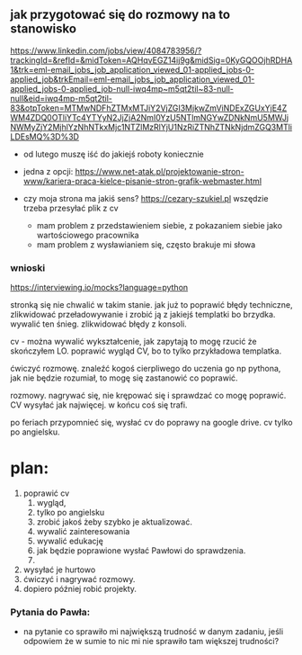 ## jak przygotować się do rozmowy na to stanowisko 
https://www.linkedin.com/jobs/view/4084783956/?trackingId=&refId=&midToken=AQHqvEGZ14ij9g&midSig=0KyGQOOjhRDHA1&trk=eml-email_jobs_job_application_viewed_01-applied_jobs-0-applied_job&trkEmail=eml-email_jobs_job_application_viewed_01-applied_jobs-0-applied_job-null-iwq4mp~m5qt2til~83-null-null&eid=iwq4mp-m5qt2til-83&otpToken=MTMwNDFhZTMxMTJiY2VjZGI3MjkwZmViNDExZGUxYjE4ZWM4ZDQ0OTliYTc4YTYyN2JjZjA2NmI0YzU5NTlmNGYwZDNkNmU5MWJjNWMyZjY2MjhlYzNhNTkxMjc1NTZlMzRlYjU1NzRiZTNhZTNkNjdmZGQ3MTliLDEsMQ%3D%3D

- od lutego muszę iść do jakiejś roboty koniecznie
- jedna z opcji:
  https://www.net-atak.pl/projektowanie-stron-www/kariera-praca-kielce-pisanie-stron-grafik-webmaster.html
- czy moja  strona ma jakiś sens? 
  https://cezary-szukiel.pl
  wszędzie trzeba przesyłać plik z cv
  
  - mam problem z przedstawieniem siebie, z pokazaniem siebie jako wartościowego pracownika
  - mam problem z wysławianiem się, często brakuje mi słowa

### wnioski
https://interviewing.io/mocks?language=python

stronką się nie chwalić w takim stanie. jak już to poprawić błędy techniczne, zlikwidować przeładowywanie i zrobić ją z jakiejś templatki bo brzydka. wywalić ten śnieg. zlikwidować błędy z konsoli.

cv - można wywalić wykształcenie, jak zapytają to mogę rzucić że skończyłem LO.
poprawić wygląd CV, bo to tylko przykładowa templatka.

ćwiczyć rozmowę. znaleźć kogoś cierpliwego do uczenia go np pythona, jak nie będzie rozumiał, to mogę się zastanowić co poprawić.

rozmowy. nagrywać się, nie krępować się i sprawdzać co mogę poprawić.
CV wysyłać jak najwięcej. w końcu coś się trafi.

po feriach przypomnieć się, wysłać cv do poprawy na google drive.
cv tylko po angielsku.


  # plan:
  
  1. poprawić cv
	  1. wygląd, 
	  2. tylko po angielsku
	  3. zrobić jakoś żeby szybko je aktualizować.
	  4. wywalić zainteresowania
	  5. wywalić edukację
	  6. jak będzie poprawione wysłać Pawłowi do sprawdzenia.
	  7. 
  2. wysyłać je hurtowo
  3. ćwiczyć i nagrywać rozmowy.
  4. dopiero później robić projekty.


### Pytania do Pawła:
- na pytanie co sprawiło mi największą trudność w danym zadaniu, jeśli odpowiem że w sumie to nic mi nie sprawiło tam większej trudności?